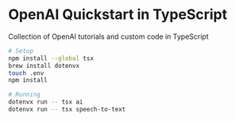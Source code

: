# OpenAI Quickstart in TypeScript
Collection of OpenAI tutorials and custom code in TypeScript

```sh
# Setup
npm install --global tsx
brew install dotenvx
touch .env
npm install
```

```sh
# Running
dotenvx run -- tsx ai
dotenvx run -- tsx speech-to-text
```
